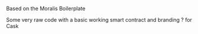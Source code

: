 Based on the Moralis Boilerplate

Some very raw code with a basic working smart contract and branding ? for Cask
